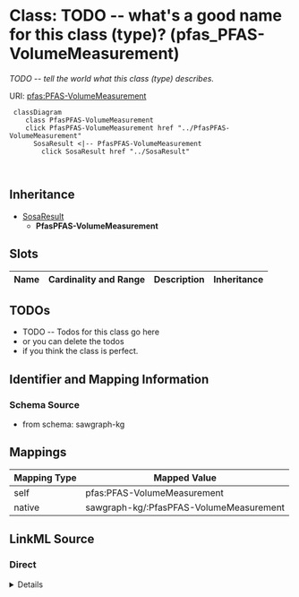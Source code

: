 

# Class: TODO -- what's a good name for this class (type)? (pfas_PFAS-VolumeMeasurement)


_TODO -- tell the world what this class (type) describes._





URI: [pfas:PFAS-VolumeMeasurement](http://sawgraph.spatialai.org/v1/pfas#PFAS-VolumeMeasurement)






```mermaid
 classDiagram
    class PfasPFAS-VolumeMeasurement
    click PfasPFAS-VolumeMeasurement href "../PfasPFAS-VolumeMeasurement"
      SosaResult <|-- PfasPFAS-VolumeMeasurement
        click SosaResult href "../SosaResult"
      
      
```





## Inheritance
* [SosaResult](../classes/SosaResult.md)
    * **PfasPFAS-VolumeMeasurement**



## Slots

| Name | Cardinality and Range | Description | Inheritance |
| ---  | --- | --- | --- |









## TODOs

* TODO -- Todos for this class go here
* or you can delete the todos
* if you think the class is perfect.

## Identifier and Mapping Information







### Schema Source


* from schema: sawgraph-kg




## Mappings

| Mapping Type | Mapped Value |
| ---  | ---  |
| self | pfas:PFAS-VolumeMeasurement |
| native | sawgraph-kg/:PfasPFAS-VolumeMeasurement |







## LinkML Source

<!-- TODO: investigate https://stackoverflow.com/questions/37606292/how-to-create-tabbed-code-blocks-in-mkdocs-or-sphinx -->

### Direct

<details>
```yaml
name: pfas_PFAS-VolumeMeasurement
description: TODO -- tell the world what this class (type) describes.
title: TODO -- what's a good name for this class (type)?
todos:
- TODO -- Todos for this class go here
- or you can delete the todos
- if you think the class is perfect.
notes:
- Class with 733 occurences.
from_schema: sawgraph-kg
is_a: sosa_Result
class_uri: pfas:PFAS-VolumeMeasurement

```
</details>

### Induced

<details>
```yaml
name: pfas_PFAS-VolumeMeasurement
description: TODO -- tell the world what this class (type) describes.
title: TODO -- what's a good name for this class (type)?
todos:
- TODO -- Todos for this class go here
- or you can delete the todos
- if you think the class is perfect.
notes:
- Class with 733 occurences.
from_schema: sawgraph-kg
is_a: sosa_Result
class_uri: pfas:PFAS-VolumeMeasurement

```
</details>